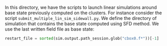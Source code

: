 In this directory, we have the scripts to launch linear simulations around base state
previously computed on the clusters. For instance consider the script `submit_multiple_lin_sim_sidewall.py`. We define the directory of simulation that contains the base state computed
using SFD method. We use the last written field file as base state:

```python
restart_file = sorted(sim.output.path_session.glob("cbox0.f*"))[-1]
```
